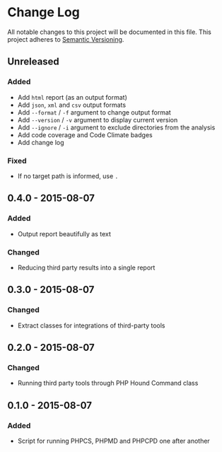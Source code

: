 # Change Log
All notable changes to this project will be documented in this file.
This project adheres to [Semantic Versioning](http://semver.org/).

## Unreleased
### Added
- Add `html` report (as an output format)
- Add `json`, `xml` and `csv` output formats
- Add `--format` / `-f` argument to change output format
- Add `--version` / `-v` argument to display current version
- Add `--ignore` / `-i` argument to exclude directories from the analysis
- Add code coverage and Code Climate badges
- Add change log

### Fixed
- If no target path is informed, use `.`

## 0.4.0 - 2015-08-07
### Added
- Output report beautifully as text

### Changed
- Reducing third party results into a single report

## 0.3.0 - 2015-08-07
### Changed
- Extract classes for integrations of third-party tools

## 0.2.0 - 2015-08-07
### Changed
- Running third party tools through PHP Hound Command class

## 0.1.0 - 2015-08-07
### Added
- Script for running PHPCS, PHPMD and PHPCPD one after another
